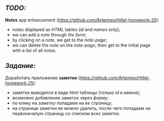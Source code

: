 ***TODO:***
-----------------------------
**Notes**  app enhancement (https://github.com/Artemjev/Hillel-homework-25):
  - notes displayed as *HTML* tables (*id* and *names* only);
  - we can add a *note* through *the form*;
  - by clicking on a *note*, we get to the *note-page*;
  - we can delete the *note* on the *note-page*, then get to the initial page with a list of all notes.


***Задание:***
-----------------------------
Доработать приложение **заметки** (https://github.com/Artemjev/Hillel-homework-25):
 - заметки выводятся в виде *html* таблицы (только *id* и *имена*);
 - возможно добавление заметок через *форму*;
 - по клику на *заметку* попадаем на ее *страницу*;
 - на странице заметки ее можно удалить, после чего попадаем на первоначалую страницу со списком всех заметок. 
